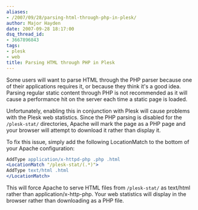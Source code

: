 ```yaml
---
aliases:
- /2007/09/28/parsing-html-through-php-in-plesk/
author: Major Hayden
date: 2007-09-28 18:17:00
dsq_thread_id:
- 3667896843
tags:
- plesk
- web
title: Parsing HTML through PHP in Plesk
---
```


Some users will want to parse HTML through the PHP parser because one of their applications requires it, or because they think it's a good idea. Parsing regular static content through PHP is not recommended as it will cause a performance hit on the server each time a static page is loaded.

Unfortunately, enabling this in conjunction with Plesk will cause problems with the Plesk web statistics. Since the PHP parsing is disabled for the `/plesk-stat/` directories, Apache will mark the page as a PHP page and your browser will attempt to download it rather than display it.

To fix this issue, simply add the following LocationMatch to the bottom of your Apache configuration:

```apache
AddType application/x-httpd-php .php .html
<LocationMatch "/plesk-stat/(.*)">
AddType text/html .html
</LocationMatch>
```

This will force Apache to serve HTML files from `/plesk-stat/` as text/html rather than application/x-http-php. Your web statistics will display in the browser rather than downloading as a PHP file.